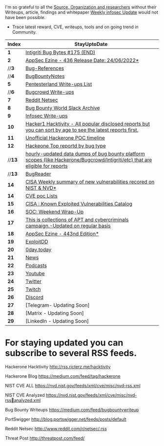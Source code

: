 I'm so grateful to all the [Source, Organization and researchers](https://github.com/RESETHACKER-COMMUNITY/Community-Contributers/blob/main/StayUptoDate.md) without their Writeups, article, findings and whitepaper [Weekly infosec Update](https://github.com/RESETHACKER-COMMUNITY/Community-Contributers/blob/main/StayUptoDate.md) would not have been possible.

- Trace latest reward, CVE, writeups, tools and on going trend in Community.

Index | StayUptoDate
--- | ---
**1** | [Intigriti Bug Bytes #175 (END)](https://blog.intigriti.com/2022/)
**2** | [AppSec Ezine - 436 Release Date: 24/06/2022*](https://github.com/Simpsonpt/AppSecEzine/blob/master/Ezines/436%20-%20AppSec%20Ezine)
//**3** | [Bug-References](https://github.com/ngalongc/bug-bounty-reference)
//**4** | [BugBountyNotes](https://www.bugbountynotes.com/writeups)
**5** | [Pentesterland Write-ups List](https://pentester.land/list-of-bug-bounty-writeups.html)
//**6** | [Bugcrowd Write-ups ](https://forum.bugcrowd.com/t/researcher-resources-bounty-bug-write-ups/1137)
**7** | [Reddit Netsec ](https://www.reddit.com/r/netsec/)
**8** | [Bug Bounty World Slack Archive ](https://bugbountyworld.com/slack-archives/)
**9** | [Infosec Write-ups](https://medium.com/bugbountywriteup)
**10** | [Hacker1 Hacktivity - All popular disclosed reports but you can sort by age to see the latest reports first.](https://hackerone.com/hacktivity)
**11** | [Unofficial Hackerone POC timeline](http://h1.nobbd.de/)
**12** | [Hackeone Top reportd by bug type](https://github.com/reddelexc/hackerone-reports)
//**13** | [hourly-updated data dumps of bug bounty platform scopes (like Hackerone/Bugcrowd/Intigriti/etc) that are eligible for reports](https://github.com/arkadiyt/bounty-targets-data)
//**13** | [BugReader](https://bugreader.com/)
**14** | [CISA Weekly summary of new vulnerabilities recored on NIST & NVD*](https://www.cisa.gov/uscert/ncas/bulletins)
**14** | [CVE poc Lists](https://github.com/nomi-sec/PoC-in-GitHub)
**15** | [CISA : Known Exploited Vulnerabilities Catalog](https://www.cisa.gov/known-exploited-vulnerabilities-catalog)
**16** | [SOC: Weekend Wrap-Up](https://opalsec.substack.com/p/soc-goulash-weekend-wrap-up)
**17** |  [This is collections of APT and cybercriminals campaign.-Updated on regular basis](https://github.com/CyberMonitor/APT_CyberCriminal_Campagin_Collections)
**18** |  [AppSec Ezine - 443nd Edition*](https://pathonproject.com/zb/?28f0f8e9764d4f97#LfnVynuy4pSdM73hmhWVfXnU1Sb9rAMpPn+vFyQ=)
**19** | [ExploitDD](https://www.exploit-db.com/)
**20** | [0day.today](https://0day.today/)
**21** | [News](https://github.com/RESETHACKER-COMMUNITY/Community-Contributers/blob/main/news.md)
**22** | [Podcasts](https://github.com/RESETHACKER-COMMUNITY/Community-Contributers/blob/main/podcasts.md)
**23** | [Youtube](https://github.com/RESETHACKER-COMMUNITY/Community-Contributers/tree/main/YouTube)
**24** | [Twitter](https://github.com/RESETHACKER-COMMUNITY/Community-Contributers/blob/main/twitter.md)
**25** | [Twitch](https://github.com/RESETHACKER-COMMUNITY/Community-Contributers/blob/main/twitch.md)
**26** | [Discord](https://github.com/RESETHACKER-COMMUNITY/Community-Contributers/blob/main/discord.md)
**27** | [Telegram- Updating Soon]
**28** | [Matrix - Updating Soon]
**29** | [LinkedIn - Updating Soon]




# For staying updated you can subscribe to several RSS feeds.

Hackerone Hacktivity
http://rss.ricterz.me/hacktivity 

Hackerone Blog
https://medium.com/feed/tag/hackerone

NIST CVE ALL
https://nvd.nist.gov/feeds/xml/cve/misc/nvd-rss.xml

NIST CVE Analyzed
https://nvd.nist.gov/feeds/xml/cve/misc/nvd-rssanalyzed.xml

Bug Bounty Writeups
https://medium.com/feed/bugbountywriteup
 
PortSwigger
http://blog.portswigger.net/feeds/posts/default


Reddit Netsec
http://www.reddit.com/r/netsec/.rss

Threat Post 
http://threatpost.com/feed/

